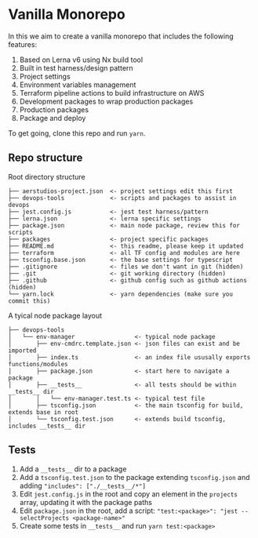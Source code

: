 # Vanilla Monorepo

In this we aim to create a vanilla monorepo that includes the following features:

1. Based on Lerna v6 using Nx build tool
2. Built in test harness/design pattern
3. Project settings
3. Environment variables management
2. Terraform pipeline actions to build infrastructure on AWS
3. Development packages to wrap production packages
4. Production packages 
5. Package and deploy

To get going, clone this repo and run `yarn`.

## Repo structure

Root directory structure
```
├── aerstudios-project.json  <- project settings edit this first
├── devops-tools             <- scripts and packages to assist in devops
├── jest.config.js           <- jest test harness/pattern
├── lerna.json               <- lerna specific settings
├── package.json             <- main node package, review this for scripts
├── packages                 <- project specific packages
├── README.md                <- this readme, please keep it updated
├── terraform                <- all TF config and modules are here
├── tsconfig.base.json       <- the base settings for typescript
├── .gitignore               <- files we don't want in git (hidden)
├── .git                     <- git working directory (hidden)
├── .github                  <- github config such as github actions (hidden)
└── yarn.lock                <- yarn dependencies (make sure you commit this)

```

A tyical node package layout
```
├── devops-tools
│   └── env-manager                 <- typical node package 
│       ├── env-cmdrc.template.json <- json files can exist and be imported
│       ├── index.ts                <- an index file ususally exports functions/modules 
│       ├── package.json            <- start here to navigate a package
│       ├── __tests__               <- all tests should be within __tests__ dir
│       │   └── env-manager.test.ts <- typical test file
│       ├── tsconfig.json           <- the main tsconfig for build, extends base in root
│       └── tsconfig.test.json      <- extends build tsconfig, includes __tests__ dir
```

## Tests

1. Add a `__tests__` dir to a package
2. Add a `tsconfig.test.json` to the package extending `tsconfig.json` and adding `"includes": ["./__tests__/*"]`
3. Edit `jest.config.js` in the root and copy an element in the `projects` array, updating it with the package paths
4. Edit `package.json` in the root, add a script: `"test:<package>": "jest --selectProjects <package-name>"`
5. Create some tests in `__tests__` and run `yarn test:<package>`
